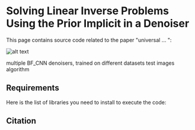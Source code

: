 # Solving Linear Inverse Problems Using the Prior Implicit in a Denoiser

This page contains source code related to the paper "universal ... ": 

![alt text](https://en.wikipedia.org/wiki/Manifold#/media/File:BoysSurfaceTopView.PNG)

multiple BF_CNN denoisers, trained on different datasets
test images 
algorithm 

## Requirements 
Here is the list of libraries you need to install to execute the code:


## Citation

